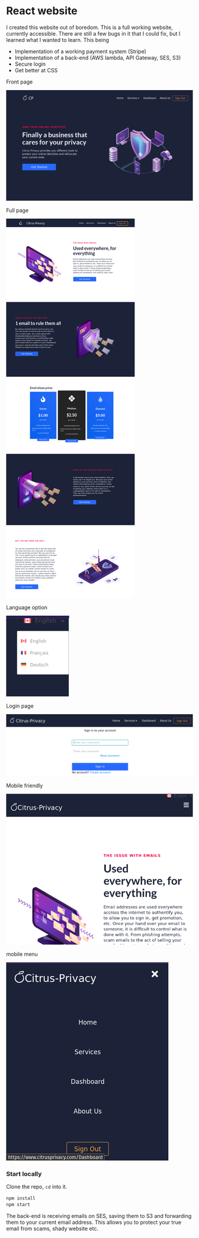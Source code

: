 # React website

I created this website out of boredom.  This is a full working website, currently accessible. There are still a few bugs in it that I could fix, but I learned what I wanted to learn. This being

- Implementation of a working payment system (Stripe)
- Implementation of a back-end (AWS lambda, API Gateway, SES, S3)
- Secure login
- Get better at CSS



Front page

![front_page](/Images/front_page.png)



Full page

![full](/Images/full.png)



Language option

![languages](/Images/languages.png)



Login page

![login](/Images/login.png)



Mobile friendly

![mobile_friendly](/Images/mobile_friendly.png)



mobile menu 

![mobile_friendly_menu](/Images/mobile_friendly_menu.png)

### Start locally

Clone the repo, `cd` into it.

```bash
npm install
npm start
```

The back-end is receiving emails on SES, saving them to S3 and forwarding them to your current email address.  This allows you to protect your true email from scams, shady website etc.


